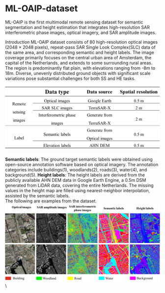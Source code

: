 # ML-OAIP-dataset
ML-OAIP is the first multimodal remote sensing dataset for semantic segmentation and height estimation that integrates high-resolution SAR interferometric phase images, optical imagery, and SAR amplitude images.

*Introduction*
ML-OAIP dataset consists of 80 high-resolution optical images (2048 × 2048 pixels), repeat-pass SAR Single Look Complex(SLC) data of the same area, and corresponding semantic and height labels. The image coverage primarily focuses on the central urban area of Amsterdam, the capital of the Netherlands, and extends to some surrounding rural areas. The region is predominantly flat plain, with elevations ranging from -8m to 18m. Diverse, unevenly distributed ground objects with significant scale variations pose substantial challenges for both SS and HE tasks.\
\
![image](https://github.com/ZhipengWu1996/ML-OAIP-dataset/blob/main/1.png)\
\
**Semantic labels**: The ground target semantic labels were obtained using open-source annotation software based on optical imagery. The annotation categories include buildings(1), woodlands(2), roads(3), water(4), and background(5).
**Height labels**: The height labels are derived from the publicly available AHN DEM  data in Google Earth Engine, a 0.5m DSM generated from LiDAR data, covering the entire Netherlands. The missing values in the height map are filled using nearest-neighbor interpolation, assisted by the semantic labels.\
The following are examples from the dataset.\
![image](https://github.com/ZhipengWu1996/ML-OAIP-dataset/blob/main/2.png)\

